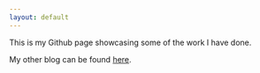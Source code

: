```yaml
---
layout: default
---
```


This is my Github page showcasing some of the work I have done. 

My other blog can be found <a href="https://daveveitch.wordpress.com/">here</a>.
